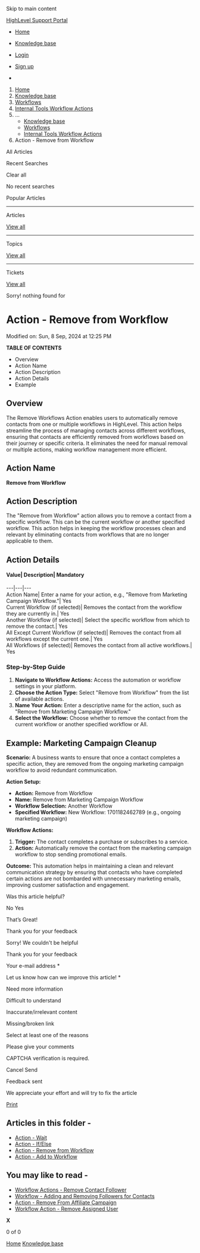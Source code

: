 Skip to main content

[ HighLevel Support Portal ](https://help.gohighlevel.com)

  * [ Home ](/support/home)
  * [ Knowledge base ](/support/solutions)

  * [Login](/support/login)
  * [Sign up](/support/signup)
  * 

  1. [Home](/support/home)
  2. [Knowledge base](/support/solutions)
  3. [Workflows](/support/solutions/48000455132)
  4. [Internal Tools Workflow Actions](/support/solutions/folders/155000000751)
  5. ... 
     * [Knowledge base](/support/solutions)
     * [Workflows](/support/solutions/48000455132)
     * [Internal Tools Workflow Actions](/support/solutions/folders/155000000751)
  6. Action - Remove from Workflow

All  Articles 

Recent Searches

Clear all

No recent searches

Popular Articles

* * *

Articles

[View all](/support/search/solutions)

* * *

Topics

[View all](/support/search/topics)

* * *

Tickets

[View all](/support/search/tickets)

Sorry! nothing found for   

# Action - Remove from Workflow

Modified on: Sun, 8 Sep, 2024 at 12:25 PM

**TABLE OF CONTENTS**

  * Overview
  * Action Name
  * Action Description
  * Action Details
  * Example  

## Overview

The Remove Workflows Action enables users to automatically remove contacts from one or multiple workflows in HighLevel. This action helps streamline the process of managing contacts across different workflows, ensuring that contacts are efficiently removed from workflows based on their journey or specific criteria. It eliminates the need for manual removal or multiple actions, making workflow management more efficient.

## Action Name

**Remove from Workflow**

## Action Description

The "Remove from Workflow" action allows you to remove a contact from a specific workflow. This can be the current workflow or another specified workflow. This action helps in keeping the workflow processes clean and relevant by eliminating contacts from workflows that are no longer applicable to them.

## Action Details

#### Value| Description| Mandatory  
---|---|---  
Action Name| Enter a name for your action, e.g., "Remove from Marketing Campaign Workflow."| Yes  
Current Workflow (if selected)|  Removes the contact from the workflow they are currently in.| Yes  
Another Workflow (if selected)| Select the specific workflow from which to remove the contact.| Yes  
All Except Current Workflow (if selected)|  Removes the contact from all workflows except the current one.| Yes  
All Workflows  (if selected)|  Removes the contact from all active workflows.| Yes  
  
####   

### **Step-by-Step Guide**

  1. **Navigate to Workflow Actions:** Access the automation or workflow settings in your platform.
  2. **Choose the Action Type:** Select "Remove from Workflow" from the list of available actions.
  3. **Name Your Action:** Enter a descriptive name for the action, such as "Remove from Marketing Campaign Workflow."
  4. **Select the Workflow:** Choose whether to remove the contact from the current workflow or another specified workflow or All.

## Example: Marketing Campaign Cleanup

**Scenario:** A business wants to ensure that once a contact completes a specific action, they are removed from the ongoing marketing campaign workflow to avoid redundant communication.

**Action Setup:**

  * **Action:** Remove from Workflow
  * **Name:** Remove from Marketing Campaign Workflow
  * **Workflow Selection:** Another Workflow
  * **Specified Workflow:** New Workflow: 1701182462789 (e.g., ongoing marketing campaign)

**Workflow Actions:**

  1. **Trigger:** The contact completes a purchase or subscribes to a service.
  2. **Action:** Automatically remove the contact from the marketing campaign workflow to stop sending promotional emails.

**Outcome:** This automation helps in maintaining a clean and relevant communication strategy by ensuring that contacts who have completed certain actions are not bombarded with unnecessary marketing emails, improving customer satisfaction and engagement.

Was this article helpful?

No  Yes 

That’s Great!

Thank you for your feedback

Sorry! We couldn't be helpful

Thank you for your feedback

Your e-mail address *

Let us know how can we improve this article! *

Need more information 

Difficult to understand 

Inaccurate/irrelevant content 

Missing/broken link 

Select at least one of the reasons 

Please give your comments 

CAPTCHA verification is required. 

Cancel  Send 

Feedback sent

We appreciate your effort and will try to fix the article

[Print](javascript:print\(\))

## Articles in this folder -

  * [Action - Wait](/support/solutions/articles/155000002470-action-wait)
  * [Action - If/Else](/support/solutions/articles/155000002471-action-if-else)
  * [Action - Remove from Workflow](/support/solutions/articles/155000002553-action-remove-from-workflow)
  * [Action - Add to Workflow](/support/solutions/articles/155000002554-action-add-to-workflow)

## You may like to read -

  * [Workflow Actions - Remove Contact Follower](/support/solutions/articles/155000003426-workflow-actions-remove-contact-follower)
  * [Workflow - Adding and Removing Followers for Contacts](/support/solutions/articles/155000002109-workflow-adding-and-removing-followers-for-contacts)
  * [Action - Remove From Affiliate Campaign](/support/solutions/articles/155000003230-action-remove-from-affiliate-campaign)
  * [Workflow Action - Remove Assigned User](/support/solutions/articles/155000003268-workflow-action-remove-assigned-user)

**X**

0 of 0 []()

[Home](/support/home) [Knowledge base](/support/solutions)
